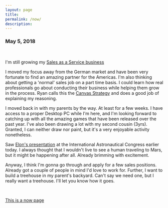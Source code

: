 ```yaml
---
layout: page
title: 
permalink: /now/
description:
---
```

<h3>May 5, 2018</h3>

<br>

I'm still growing my [Sales as a Service business](https://www.thefastlaneforum.com/community/threads/sales-as-a-service.77665/)

I moved my focus away from the German market and have been very fortunate to find an amazing partner for the Americas. I'm also thinking about getting a 'normal' sales job on a part time basis. I could learn how real professionals go about conducting their business while helping them grow in the process. Ryan calls this the [Canvas Strategy](https://ryanholiday.net/the-canvas-strategy) and does a good job of explaining my reasoning.

I moved back in with my parents by the way. At least for a few weeks. I have access to a proper Desktop PC while I'm here, and I'm looking forward to catching up with all the amazing games that have been released over the past year. I've also been drawing a lot with my second cousin (3yrs). Granted, I can neither draw nor paint, but it's a very enjoyable activity nonetheless.

Saw [Elon's presentation](https://www.youtube.com/watch?v=tdUX3ypDVwI) at the International Astronautical Congress earlier today. I always thought that I wouldn't live to see a human traveling to Mars, but it might be happening after all. Already brimming with excitement. 

Anyway, I think I'm gonna go through and apply for a few sales positions. Already got a couple of people in mind I'd love to work for. Further, I want to build a treehouse in my parent's backyard. Can't say we need one, but I really want a treehouse. I'll let you know how it goes.

<br>

[This is a now page](http://nownownow.com/about)
